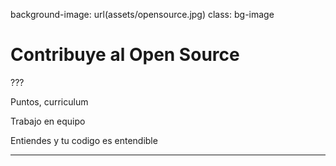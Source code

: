 background-image: url(assets/opensource.jpg)
class: bg-image

# Contribuye al Open Source


???

Puntos, curriculum

Trabajo en equipo

Entiendes y tu codigo es entendible

---